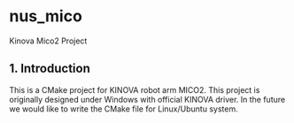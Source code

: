 # nus_mico
Kinova Mico2 Project

## 1. Introduction
This is a CMake project for KINOVA robot arm MICO2. This project is originally designed under
Windows with official KINOVA driver. In the future we would like to write the CMake file for Linux/Ubuntu system.



